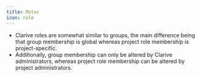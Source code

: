 ```yaml
---
title: Roles
icon: role
---
```

* Clarive roles are somewhat similar to groups, the main difference being that group membership is global whereas project role membership is project-specific. 
* Additionally, group membership can only be altered by Clarive administrators, whereas project role membership can be altered by project administrators.

